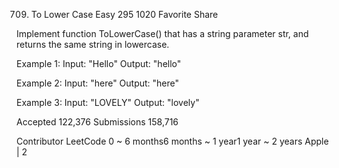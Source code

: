 709. To Lower Case
Easy 295 1020 Favorite Share

Implement function ToLowerCase() that has a string parameter str, and returns the same string in lowercase.

Example 1:
Input: "Hello"
Output: "hello"

Example 2:
Input: "here"
Output: "here"

Example 3:
Input: "LOVELY"
Output: "lovely"

Accepted 122,376
Submissions 158,716

Contributor LeetCode
0 ~ 6 months6 months ~ 1 year1 year ~ 2 years
Apple | 2


